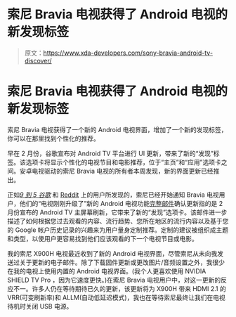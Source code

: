 # 索尼 Bravia 电视获得了 Android 电视的新发现标签

> 原文：<https://www.xda-developers.com/sony-bravia-android-tv-discover/>

# 索尼 Bravia 电视获得了 Android 电视的新发现标签

索尼 Bravia 电视获得了一个新的 Android 电视界面，增加了一个新的发现标签，你可以在那里找到个性化的推荐。

早在 2 月份，谷歌宣布对 Android TV 平台进行 UI 更新，带来了新的“发现”标签。该选项卡将显示个性化的电视节目和电影推荐，位于“主页”和“应用”选项卡之间。安卓电视驱动的索尼 Bravia 电视的所有者本周发现，新的界面更新已经推出。

正如[*9 到 5 谷歌*](https://9to5google.com/2021/04/26/sony-bravia-android-tv-discover-homescreen/) 和 [Reddit](https://www.reddit.com/r/AndroidTV/comments/mx15ho/new_androidtv_home_screen_finally_coming_to_sony/) 上的用户所发现的，索尼已经开始通知 Bravia 电视用户，他们的“电视刚刚升级了”新的 Android 电视功能[完整邮件](http://view.email.sel.sony.com/?qs=bce933a5daa59be0d65ed682f85b5d8a290aa9e5c4b7c5fa98eea83e6b1cbbe659871f2dba887ddb1322d9506059bca6cc21cf71e7002f7de6c9401ae8b85f543fe89cbba2be3fe50eea7d62de96131a)确认更新指的是 2 月份宣布的 Android TV 主屏幕刷新，它带来了新的“发现”选项卡。该邮件进一步描述了如何根据您过去观看的内容、流行趋势、您所在地区的流行内容以及基于您的 Google 帐户历史记录的兴趣来为用户量身定制推荐。定制的建议被组织成主题和类型，以使用户更容易找到他们应该观看的下一个电视节目或电影。

我的索尼 X900H 电视最近收到了新的 Android 电视界面，尽管索尼从未向我发送过关于更新的电子邮件。除了下载固件更新或更改图片/音频设置之外，我很少在我的电视上使用内置的 Android 电视界面。(我个人更喜欢使用 NVIDIA SHIELD TV Pro ，因为它速度更快。)在索尼 Bravia 电视用户中，对这一更新的反应不一。许多人仍在等待期待已久的更新，该更新将为 X900H 带来 HDMI 2.1 的 VRR(可变刷新率)和 ALLM(自动低延迟模式)，我也在等待索尼最终让我们在电视待机时关闭 USB 电源。